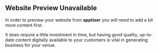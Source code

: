 ## Website Preview Unavailable

In order to preview your website from **apptiser** you will need to add a bit more content first.  

It does require a little investment in time, but having good quality, up-to-date content digitally available to your customers is vital in generating business for your venue.
